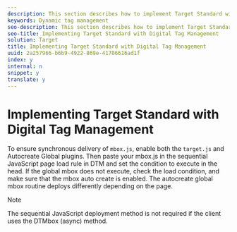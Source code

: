 ```yaml
---
description: This section describes how to implement Target Standard with Digital Tag Management .
keywords: Dynamic tag management
seo-description: This section describes how to implement Target Standard with Digital Tag Management .
seo-title: Implementing Target Standard with Digital Tag Management
solution: Target
title: Implementing Target Standard with Digital Tag Management
uuid: 2a257966-b6b9-4922-869e-41706616ad1f
index: y
internal: n
snippet: y
translate: y
---
```


# Implementing Target Standard with Digital Tag Management

To ensure synchronous delivery of `mbox.js`, enable both the `target.js` and Autocreate Global plugins. Then paste your mbox.js in the sequential JavaScript page load rule in DTM and set the condition to execute in the head. If the global mbox does not execute, check the load condition, and make sure that the mbox auto create is enabled. The autocreate global mbox routine deploys differently depending on the page. 

>[!NOTE]
>
>The sequential JavaScript deployment method is not required if the client uses the DTMbox (async) method.


